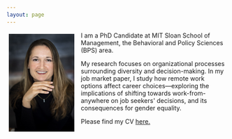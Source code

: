 ```yaml
---
layout: page
---
```


<div style="clear: both;">

  <div style="float: left;  padding: 5px 15px 5px 5px;">
    <img src="/assets/img/YBP_9632.jpeg" width="150">
  </div>

  <p>I am a PhD Candidate at MIT Sloan School of Management, the Behavioral and Policy Sciences (BPS) area.</p>
    
  <p>My research focuses on organizational processes surrounding diversity and decision-making. In my job market paper, I study how remote work options affect career choices—exploring the implications of shifting towards work-from-anywhere on job seekers' decisions, and its consequences for gender equality.</p>

  <p>Please find my CV <a href="/assets/cv/CV Tatiana Labuzova - 2023.08.02.pdf">here.</a></p>

</div>
